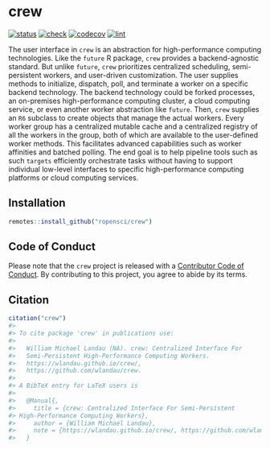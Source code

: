 
# crew

<!--[![CRAN](https://www.r-pkg.org/badges/version/crew)](https://CRAN.R-project.org/package=crew)-->

[![status](https://www.repostatus.org/badges/latest/wip.svg)](https://www.repostatus.org/#wip)
[![check](https://github.com/ropensci/crew/workflows/check/badge.svg)](https://github.com/ropensci/crew/actions?query=workflow%3Acheck)
[![codecov](https://codecov.io/gh/ropensci/crew/branch/main/graph/badge.svg?token=3T5DlLwUVl)](https://app.codecov.io/gh/ropensci/crew)
[![lint](https://github.com/ropensci/crew/workflows/lint/badge.svg)](https://github.com/ropensci/crew/actions?query=workflow%3Alint)

The user interface in `crew` is an abstraction for high-performance
computing technologies. Like the `future` R package, `crew` provides
a backend-agnostic standard. But unlike `future`, `crew` prioritizes
centralized scheduling, semi-persistent workers, and user-driven
customization. The user supplies methods to initialize, dispatch, poll,
and terminate a worker on a specific backend technology. The backend
technology could be forked processes, an on-premises high-performance
computing cluster, a cloud computing service, or even another worker
abstraction like `future`. Then, `crew` supplies an `R6` subclass to
create objects that manage the actual workers. Every worker group has a
centralized mutable cache and a centralized registry of all the workers
in the group, both of which are available to the user-defined worker
methods. This facilitates advanced capabilities such as worker
affinities and batched polling. The end goal is to help pipeline tools
such as such `targets` efficiently orchestrate tasks without having to
support individual low-level interfaces to specific high-performance
computing platforms or cloud computing services.

## Installation

``` r
remotes::install_github("ropensci/crew")
```

## Code of Conduct

Please note that the `crew` project is released with a [Contributor
Code of
Conduct](https://github.com/wlandau/crew/blob/main/CODE_OF_CONDUCT.md).
By contributing to this project, you agree to abide by its terms.

## Citation

``` r
citation("crew")
#> 
#> To cite package 'crew' in publications use:
#> 
#>   William Michael Landau (NA). crew: Centralized Interface For
#>   Semi-Persistent High-Performance Computing Workers.
#>   https://wlandau.github.io/crew/,
#>   https://github.com/wlandau/crew.
#> 
#> A BibTeX entry for LaTeX users is
#> 
#>   @Manual{,
#>     title = {crew: Centralized Interface For Semi-Persistent
#> High-Performance Computing Workers},
#>     author = {William Michael Landau},
#>     note = {https://wlandau.github.io/crew/, https://github.com/wlandau/crew},
#>   }
```
